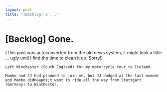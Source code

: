 ```yaml
---
layout: post
title: "[Backlog] G ..."
---
```

<h1>[Backlog] Gone.</h1>
(This post was autoconverted from the old news system,
it might look a little ... ugly until I find the time
to clean it up.
Sorry!)

    Left Winchester (South England) for my motorcycle tour to Ireland.
    
    Mambo and JJ had planned to join me, but JJ dodged at the last moment and Mambo didn&apos;t want to ride all the way from Stuttgart (Germany) to Winchester.

